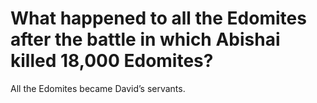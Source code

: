 # What happened to all the Edomites after the battle in which Abishai killed 18,000 Edomites?

All the Edomites became David’s servants.
